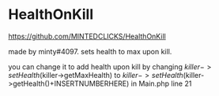 # HealthOnKill

https://github.com/MINTEDCLICKS/HealthOnKill

made by minty#4097. sets health to max upon kill.

you can change it to add health upon kill by changing $killer->setHealth($killer->getMaxHealth) to $killer->setHealth($killer->getHealth()+INSERTNUMBERHERE) in Main.php line 21
